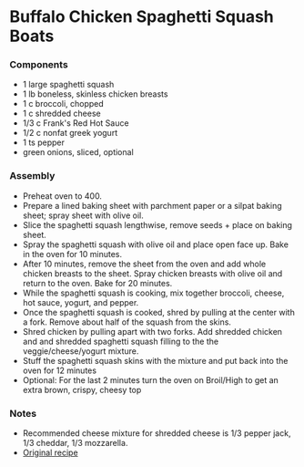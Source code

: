# Buffalo Chicken Spaghetti Squash Boats

### Components

* 1 large spaghetti squash
* 1 lb boneless, skinless chicken breasts
* 1 c broccoli, chopped
* 1 c shredded cheese
* 1/3 c Frank's Red Hot Sauce
* 1/2 c nonfat greek yogurt
* 1 ts pepper
* green onions, sliced, optional


### Assembly
* Preheat oven to 400.
* Prepare a lined baking sheet with parchment paper or a silpat baking sheet; spray sheet with olive oil.
* Slice the spaghetti squash lengthwise, remove seeds + place on baking sheet. 
* Spray the spaghetti squash with olive oil and place open face up. Bake in the oven for 10 minutes.
* After 10 minutes, remove the sheet from the oven and add whole chicken breasts to the sheet. Spray chicken breasts with olive oil and return to the oven. Bake for 20 minutes.
* While the spaghetti squash is cooking, mix together broccoli, cheese, hot sauce, yogurt, and pepper.
* Once the spaghetti squash is cooked, shred by pulling at the center with a fork. Remove about half of the squash from the skins. 
* Shred chicken by pulling apart with two forks. Add shredded chicken and and shredded spaghetti squash filling to the the veggie/cheese/yogurt mixture.
* Stuff the spaghetti squash skins with the mixture and put back into the oven for 12 minutes
* Optional: For the last 2 minutes turn the oven on Broil/High to get an extra brown, crispy, cheesy top

### Notes
* Recommended cheese mixture for shredded cheese is 1/3 pepper jack, 1/3 cheddar, 1/3 mozzarella.
* [Original recipe](https://thecleaneatingcouple.com/buffalo-chicken-spaghetti-squash-boats/#wprm-recipe-container-8870)
